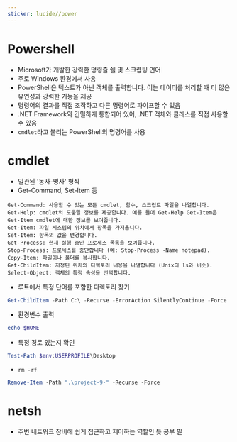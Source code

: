 ```yaml
---
sticker: lucide//power
---
```

# Powershell
- Microsoft가 개발한 강력한 명령줄 쉘 및 스크립팅 언어
- 주로 Windows 환경에서 사용
- PowerShell은 텍스트가 아닌 객체를 출력합니다. 이는 데이터를 처리할 때 더 많은 유연성과 강력한 기능을 제공
- 명령어의 결과를 직접 조작하고 다른 명령어로 파이프할 수 있음
- .NET Framework와 긴밀하게 통합되어 있어, .NET 객체와 클래스를 직접 사용할 수 있음
- `cmdlet`라고 불리는 PowerShell의 명령어를 사용

# cmdlet
- 일관된 '동사-명사' 형식
- Get-Command, Set-Item 등

```gpt
Get-Command: 사용할 수 있는 모든 cmdlet, 함수, 스크립트 파일을 나열합니다.
Get-Help: cmdlet의 도움말 정보를 제공합니다. 예를 들어 Get-Help Get-Item은 Get-Item cmdlet에 대한 정보를 보여줍니다.
Get-Item: 파일 시스템의 위치에서 항목을 가져옵니다.
Set-Item: 항목의 값을 변경합니다.
Get-Process: 현재 실행 중인 프로세스 목록을 보여줍니다.
Stop-Process: 프로세스를 중단합니다 (예: Stop-Process -Name notepad).
Copy-Item: 파일이나 폴더를 복사합니다.
Get-ChildItem: 지정된 위치의 디렉토리 내용을 나열합니다 (Unix의 ls와 비슷).
Select-Object: 객체의 특정 속성을 선택합니다.
```


- 루트에서 특정 단어를 포함한 디렉토리 찾기
```powershell
Get-ChildItem -Path C:\ -Recurse -ErrorAction SilentlyContinue -Force | Where-Object { $_.Name -eq 'Desktop' }
```

- 환경변수 출력
```powershell
echo $HOME
```

- 특정 경로 있는지 확인
```powershell
Test-Path $env:USERPROFILE\Desktop
```

- `rm -rf`
```powershell
Remove-Item -Path ".\project-9-" -Recurse -Force
```


# netsh
- 주변 네트워크 장비에 쉽게 접근하고 제어하는 역할인 듯 공부 필
